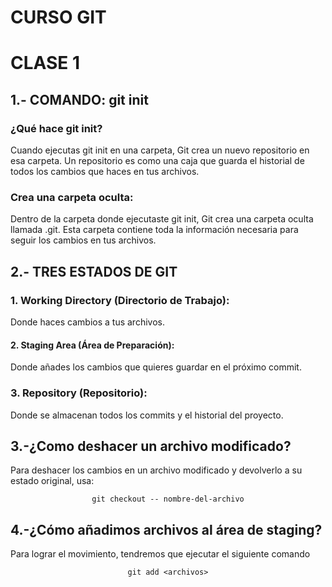 # **CURSO GIT**
# CLASE 1
## 1.- COMANDO: git init
### ¿Qué hace git init?
Cuando ejecutas git init en una carpeta, Git crea un nuevo repositorio en esa carpeta. 
Un repositorio es como una caja que guarda el historial de todos los cambios que haces en tus archivos.

### Crea una carpeta oculta:
 Dentro de la carpeta donde ejecutaste git init, Git crea una carpeta oculta llamada .git. Esta carpeta contiene toda la información necesaria para seguir los cambios en tus archivos.
## 2.- TRES ESTADOS DE GIT
### 1. Working Directory (Directorio de Trabajo): 
Donde haces cambios a tus archivos.
#### 2. Staging Area (Área de Preparación):
 Donde añades los cambios que quieres guardar en el próximo commit.
### 3. Repository (Repositorio):
Donde se almacenan todos los commits y el historial del proyecto.

## 3.-¿Como deshacer un archivo modificado?
Para deshacer los cambios en un archivo modificado y devolverlo a su estado original, usa: 
<p style="text-align: center;"><code>git checkout -- nombre-del-archivo</code></p>

## 4.-¿Cómo añadimos archivos al área de staging?
 Para lograr el movimiento, tendremos que ejecutar el siguiente comando
 <p style="text-align: center;"><code>git add &lt;archivos&gt;</code></p>







